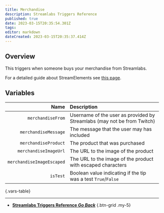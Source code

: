 ```yaml
---
title: Merchandise
description: Streamlabs Triggers Reference
published: true
date: 2023-03-15T20:35:54.301Z
tags: 
editor: markdown
dateCreated: 2023-03-15T20:35:37.414Z
---
```


## Overview
This triggers when someone buys your merchandise from Streamlabs.

For a detailed guide about StreamElements see [this page](/Integrations/Streamlabs).

## Variables
Name | Description
----:|:------------
`merchandiseFrom` | Username of the user as provided by Streamlabs (may not be from Twitch)
`merchandiseMessage` | The message that the user may has included
`merchandiseProduct` | The product that was purchased
`merchandiseImageUrl` | The URL to the image of the product
`merchandiseImageEscaped` | The URL to the image of the product with escaped characters
`isTest` | Boolean value indicating if the tip was a test `True`/`False`
{.vars-table}

---

- [<i class="mdi mdi-chevron-left"></i>**Streamlabs Triggers Reference *Go Back***](/Triggers/Streamlabs)
{.btn-grid .my-5}